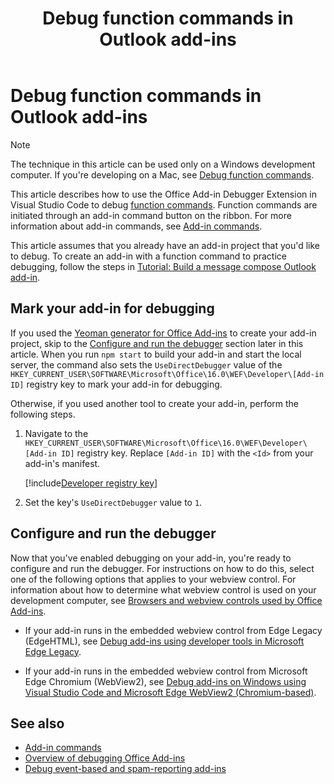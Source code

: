 ﻿---
title: Debug function commands in Outlook add-ins
description: Learn how to debug function commands in Outlook add-ins.
ms.date: 07/11/2022
ms.topic: how-to
ms.localizationpriority: medium
---

# Debug function commands in Outlook add-ins

> [!NOTE]
> The technique in this article can be used only on a Windows development computer. If you're developing on a Mac, see [Debug function commands](../testing/debug-function-command.md).

This article describes how to use the Office Add-in Debugger Extension in Visual Studio Code to debug [function commands](../design/add-in-commands.md#types-of-add-in-commands). Function commands are initiated through an add-in command button on the ribbon. For more information about add-in commands, see [Add-in commands](../design/add-in-commands.md).

This article assumes that you already have an add-in project that you'd like to debug. To create an add-in with a function command to practice debugging, follow the steps in [Tutorial: Build a message compose Outlook add-in](../tutorials/outlook-tutorial.md).

## Mark your add-in for debugging

If you used the [Yeoman generator for Office Add-ins](../develop/yeoman-generator-overview.md) to create your add-in project, skip to the [Configure and run the debugger](#configure-and-run-the-debugger) section later in this article. When you run `npm start` to build your add-in and start the local server, the command also sets the `UseDirectDebugger` value of the `HKEY_CURRENT_USER\SOFTWARE\Microsoft\Office\16.0\WEF\Developer\[Add-in ID]` registry key to mark your add-in for debugging.

Otherwise, if you used another tool to create your add-in, perform the following steps.

1. Navigate to the `HKEY_CURRENT_USER\SOFTWARE\Microsoft\Office\16.0\WEF\Developer\[Add-in ID]` registry key. Replace `[Add-in ID]` with the `<Id>` from your add-in's manifest.

    [!include[Developer registry key](../includes/developer-registry-key.md)]

1. Set the key's `UseDirectDebugger` value to `1`.

## Configure and run the debugger

Now that you've enabled debugging on your add-in, you're ready to configure and run the debugger. For instructions on how to do this, select one of the following options that applies to your webview control. For information about how to determine what webview control is used on your development computer, see [Browsers and webview controls used by Office Add-ins](../concepts/browsers-used-by-office-web-add-ins.md).

- If your add-in runs in the embedded webview control from Edge Legacy (EdgeHTML), see [Debug add-ins using developer tools in Microsoft Edge Legacy](../testing/debug-add-ins-using-devtools-edge-legacy.md).

- If your add-in runs in the embedded webview control from Microsoft Edge Chromium (WebView2), see [Debug add-ins on Windows using Visual Studio Code and Microsoft Edge WebView2 (Chromium-based)](../testing/debug-desktop-using-edge-chromium.md).

## See also

- [Add-in commands](../design/add-in-commands.md)
- [Overview of debugging Office Add-ins](../testing/debug-add-ins-overview.md)
- [Debug event-based and spam-reporting add-ins](../testing/debug-autolaunch.md)
